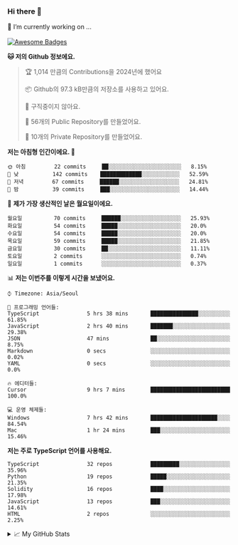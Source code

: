 ### Hi there 👋 
🔭 I’m currently working on ... </br></br>
[![Awesome Badges](https://img.shields.io/badge/Introduce-EN-green.svg)](https://github.com/tlatkdgus1/tlatkdgus1/blob/main/README.md.en)

<!--START_SECTION:waka-->
**🐱 저의 Github 정보에요.** 

> 🏆 1,014 만큼의 Contributions을 2024년에 했어요
 > 
> 📦 Github의 97.3 kB만큼의 저장소를 사용하고 있어요. 
 > 
> 🚫 구직중이지 않아요.
 > 
> 📜 56개의 Public Repository를 만들었어요. 
 > 
> 🔑 10개의 Private Repository를 만들었어요.  

**저는 아침형 인간이에요. 🐤** 

```text
🌞 아침         22 commits     ██░░░░░░░░░░░░░░░░░░░░░░░   8.15% 
🌆 낮　         142 commits    █████████████░░░░░░░░░░░░   52.59% 
🌃 저녁         67 commits     ██████░░░░░░░░░░░░░░░░░░░   24.81% 
🌙 밤　         39 commits     ███░░░░░░░░░░░░░░░░░░░░░░   14.44%

```
📅 **제가 가장 생산적인 날은 월요일이에요.** 

```text
월요일          70 commits     ██████░░░░░░░░░░░░░░░░░░░   25.93% 
화요일          54 commits     █████░░░░░░░░░░░░░░░░░░░░   20.0% 
수요일          54 commits     █████░░░░░░░░░░░░░░░░░░░░   20.0% 
목요일          59 commits     █████░░░░░░░░░░░░░░░░░░░░   21.85% 
금요일          30 commits     ██░░░░░░░░░░░░░░░░░░░░░░░   11.11% 
토요일          2 commits      ░░░░░░░░░░░░░░░░░░░░░░░░░   0.74% 
일요일          1 commits      ░░░░░░░░░░░░░░░░░░░░░░░░░   0.37%

```


📊 **저는 이번주를 이렇게 시간을 보냈어요.** 

```text
⌚︎ Timezone: Asia/Seoul

💬 프로그래밍 언어들: 
TypeScript               5 hrs 38 mins       ███████████████░░░░░░░░░░   61.85% 
JavaScript               2 hrs 40 mins       ███████░░░░░░░░░░░░░░░░░░   29.38% 
JSON                     47 mins             ██░░░░░░░░░░░░░░░░░░░░░░░   8.75% 
Markdown                 0 secs              ░░░░░░░░░░░░░░░░░░░░░░░░░   0.02% 
YAML                     0 secs              ░░░░░░░░░░░░░░░░░░░░░░░░░   0.0%

🔥 에디터들: 
Cursor                   9 hrs 7 mins        █████████████████████████   100.0%

💻 운영 체제들: 
Windows                  7 hrs 42 mins       █████████████████████░░░░   84.54% 
Mac                      1 hr 24 mins        ███░░░░░░░░░░░░░░░░░░░░░░   15.46%

```

**저는 주로 TypeScript 언어를 사용해요.** 

```text
TypeScript               32 repos            █████████░░░░░░░░░░░░░░░░   35.96% 
Python                   19 repos            █████░░░░░░░░░░░░░░░░░░░░   21.35% 
Solidity                 16 repos            ████░░░░░░░░░░░░░░░░░░░░░   17.98% 
JavaScript               13 repos            ███░░░░░░░░░░░░░░░░░░░░░░   14.61% 
HTML                     2 repos             ░░░░░░░░░░░░░░░░░░░░░░░░░   2.25%

```



<!--END_SECTION:waka-->

<details>
<summary>📈 My GitHub Stats</summary>
<p align="center"> <img src="https://github-readme-stats.vercel.app/api?username=tlatkdgus1&show_icons=true" alt="tlatkdgus1" />
</details>
